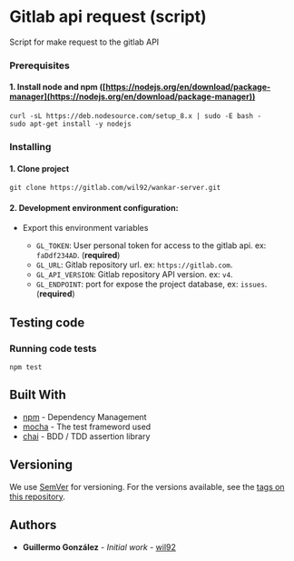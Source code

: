 # Gitlab api request (script)

Script for make request to the gitlab API

### Prerequisites

#### 1. Install node and npm ([https://nodejs.org/en/download/package-manager](https://nodejs.org/en/download/package-manager))
```
curl -sL https://deb.nodesource.com/setup_8.x | sudo -E bash -
sudo apt-get install -y nodejs
```

### Installing

#### 1. Clone project
```
git clone https://gitlab.com/wil92/wankar-server.git
```

#### 2. Development environment configuration:
- Export this environment variables

  * `GL_TOKEN`: User personal token for access to the gitlab api. ex: `faDdf234AD`. (**required**)
  * `GL_URL`: Gitlab repository url. ex: `https://gitlab.com`.
  * `GL_API_VERSION`: Gitlab repository API version. ex: `v4`.
  * `GL_ENDPOINT`: port for expose the project database, ex: `issues`. (**required**)


## Testing code

### Running code tests
```
npm test
```

## Built With

* [npm](https://www.npmjs.com/) - Dependency Management
* [mocha](https://mochajs.org/) - The test frameword used
* [chai](https://mochajs.org/) - BDD / TDD assertion library

## Versioning

We use [SemVer](http://semver.org/) for versioning. For the versions available, see the [tags on this repository](https://github.com/your/project/tags).

## Authors

* **Guillermo González** - *Initial work* - [wil92](https://github.com/wil92)
